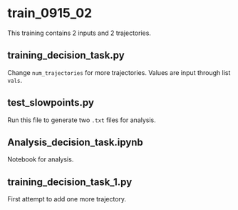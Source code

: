 ﻿# train_0915_02
This training contains 2 inputs and 2 trajectories.
## training_decision_task.py
Change `num_trajectories` for more trajectories. Values are input through list `vals`.
## test_slowpoints.py
Run this file to generate two `.txt` files for analysis.
## Analysis_decision_task.ipynb
Notebook for analysis.
## training_decision_task_1.py
First attempt to add one more trajectory.
